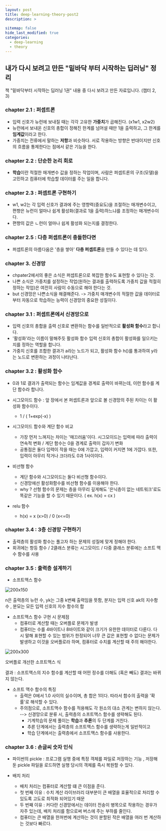 ```yaml
---
layout: post
title: deep-learning-theory-post2
description: >
  
sitemap: false
hide_last_modified: true
categories:
  - deep-learning
  - theory
---
```


## 내가 다시 보려고 만든 "밑바닥 부터 시작하는 딥러닝" 정리

책 "밑바닥부터 시작하는 딥러닝 1권" 내용 중 다시 보려고 만든 자료입니다. (챕터 2, 3)

### chapter 2.1 : 퍼셉트론

- 입력 신호가 뉴런에 보내질 때는 각각 고유한 <strong>가중치</strong>가 곱해진다. (x1w1, x2w2)
- 뉴런에서 보내온 신호의 총합이 정해진 한계를 넘어설 때만 1을 출력하고, 그 한계를 <strong>임계값</strong>이라고 한다.
- 가중치는 전류에서 말하는 <strong>저항</strong>과 비슷하다. 서로 작용하는 방향은 반대이지만 신호의 흐름을 통제한다는 점에서 같은 기능을 한다.

### chapter 2.2 : 단순한 논리 회로

- <strong>학습</strong>이란 적절한 매개변수 값을 정하는 작업이며, 사람은 퍼셉트론의 구조(모델)을 고민하고 컴퓨터에 학습할 데이터를 주는 일을 합니다.

### chapter 2.3 : 퍼셉트론 구현하기

- w1, w2는 각 입력 신호가 결과에 주는 영향력(중요도)을 조절하는 매개변수이고, 편향은 뉴런이 얼마나 쉽게 활성화(결과로 1을 출력)하느냐를 조정하는 매개변수이다.
- 편향의 값은 ㄴ런이 얼마나 쉽게 활성화 되는지를 결정한다.

### chapter 2.5 : 다층 퍼셉트론이 충돌한다면

- 퍼셉트론의 아름다움은 '층을 쌓아' <strong>다층 퍼셉트론</strong>을 만들 수 있다는 데 있다.

### chapter 3. 신경망

- chpater2에서의 좋은 소식은 퍼셉트론으로 복잡한 함수도 표현할 수 있다는 것.
- 나쁜 소식은 가중치를 설정하는 작업(원하는 결과를 출력하도록 가중치 값을 적절히 정하는 작업)은 여전히 사람이 수동으로 해야 한다는 것.
- but 신경망은 나쁜소식을 해결해준다. -> 가중치 매개변수의 적절한 값을 데이터로부터 자동으로 학습하는 능력이 신경망의 중요한 성질이다.

### chapter 3.1 : 퍼셉트론에서 신경망으로

- 입력 신호의 총합을 출력 신호로 변환하는 함수를 일반적으로 <strong>활성화 함수</strong>라고 합니다.
- '활성화'라는 이름이 말해주듯 활성화 함수 입력 신호의 총합이 활성화를 일으키는지를 정하는 역할을 합니다.
- 가중치 신호를 조합한 결과가 a라는 노드가 되고, 활성화 함수 h()를 통과하여 y라는 노드로 변환하는 과정이 나타난다.

### chapter 3.2 : 활성화 함수

- 0과 1로 결과가 출력되는 함수는 임계값을 경계로 출력이 바뀌는데, 이런 함수를 계단 함수라 합니다.
- 시그모이드 함수 : 앞 장에서 본 퍼셉트론과 앞으로 볼 신경망의 주된 차이는 이 활성화 함수이다.
   - 1 / ( 1+exp(-x) )

- 시그모이드 함수와 계단 함수 비교
   - 가장 먼저 느껴지는 차이는 '매끄러움'이다. 시그모이드는 입력에 따라 출력이 연속적 변화 / 계단 함수는 0을 경계로 출력이 갑자기 변화
   - 공통점은 둘다 입력이 작을 때는 0에 가깝고, 입력이 커지면 1에 가깝다. 또한, 입력이 아무리 작거나 크더라도 0과 1사이이다.

- 비선형 함수
   - 계단 함수와 시그모이드는 둘다 비선형 함수이다.
   - 신경망에선 활성화함수를 비선형 함수를 이용해야 한다.
   - why ? 선형 함수의 문제는 층을 아무리 깊게해도 '은닉층이 없는 네트워크'로도 똑같은 기능을 할 수 있기 때문이다. ( ex. h(x) = cx )

- relu 함수
   - h(x) = x (x>0) / 0 (x<=0)

### chapter 3.4 : 3층 신경망 구현하기

- 출력층의 활성화 함수는 풀고자 하는 문제의 성질에 맞게 정해야 한다.
- 회귀에는 항등 함수 / 2클래스 분류는 시그모이드 / 다중 클래스 분류에는 소프트 맥수 함수를 사용

### chapter 3.5 : 출력층 설계하기

- 소프트맥스 함수

![200x150](https://img1.daumcdn.net/thumb/R1280x0/?scode=mtistory2&fname=https%3A%2F%2Fblog.kakaocdn.net%2Fdn%2F7o3ns%2FbtqvQDIyhq4%2FFYgVfbO6NaJrkc7y11f440%2Fimg.png)

n은 출력층의 뉴런 수, yk는 그중 k번째 출력임을 뜻함, 분자는 입력 신호 ak의 지수함수 , 분모는 모든 입력 신호의 지수 함수의 합

- 소프트맥스 함수 구현 시 문제점
   - 컴퓨터로 계산할 때는 오버플로 문제가 발생
   - 컴퓨터는 수를 4바이트나 8바이트와 같이 크기가 유한한 데이터로 다룬다. 다시 말해 표현할 수 있는 범위가 한정되어 너무 큰 값은 표현할 수 없다는 문제가 발생하고 이것을 오버플로라 하며, 컴퓨터로 수치를 계산할 때 주의 해야한다.

![200x300](https://img1.daumcdn.net/thumb/R1280x0/?scode=mtistory2&fname=https%3A%2F%2Fblog.kakaocdn.net%2Fdn%2Fbq9WqB%2FbtqvR3GAKu3%2FSKFEuT1Md6BUwKUOEeNbfk%2Fimg.png)

오버플로 개선한 소프트맥스 식

결과 : 소프트맥스의 지수 함수를 계산할 때 어떤 정수를 더해도 (혹은 빼도) 결과는 바뀌지 않는다.

- 소프트 맥수 함수의 특징
   - 출력은 0에서 1.0 사이의 실수이며, 총 합은 1이다. 따라서 함수의 출력을 '확률'로 해석할 수 있다.
   - 주의점으로, 소프트맥수 함수를 적용해도 각 원소의 대소 관계는 변하지 않는다. --> 신경망으로 분류 시, 출력층의 소프트맥스 함수를 생략해도 된다.
     - 기계학습의 문제 풀이는 <strong>학습</strong>과 <strong>추론</strong>의 두 단계를 거친다.
     - 추론 단계에서는 출력층의 소프트맥스 함수를 생략하는게 일반적이고
     - 학습 단계에서는 출력층에서 소프트맥스 함수를 사용한다.

### chapter 3.6 : 손글씨 숫자 인식

- 파이썬의 pickle : 프로그램 실행 중에 특정 객체를 파일로 저장하는 기능 , 저장해둔 pickle 파일을 로드하면 실행 당시의 객체를 즉시 복원할 수 있다.

- 배치 처리
   - 배치 처리는 컴퓨터로 계산할 떄 큰 이점을 준다.
   - 첫 번째 이유 : 수치 계산 라이브러리 대부분이 큰 배열을 효율적으로 처리할 수 있도록 고도로 최적화 되어있기 때문
   - 두 번째 이유 : 커다란 신경망에서는 데이터 전송이 병목으로 작용하는 경우가 자주 있는데, 배치 처리를 함으로써 버스에 주는 부하를 줄인다.
   - 컴퓨터는 큰 배열을 한꺼번에 계산하는 것이 분할된 작은 배열을 여러 번 계산하는 것보다 빠르다.




